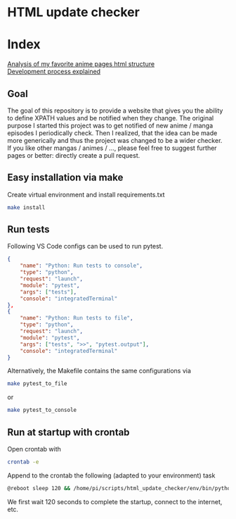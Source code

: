 # HTML update checker

# Index
[Analysis of my favorite anime pages html structure](./docs/analysis/analysis_anime_pages.md)  
[Development process explained](./docs/development/development_process.md)

## Goal
The goal of this repository is to provide a website that gives you the ability to define XPATH values and be notified when they change.
The original purpose I started this project was to get notified of new anime / manga episodes I periodically check. Then I realized, that the idea can be made more generically and thus the project was changed to be a wider checker.  
If you like other mangas / animes / ..., please feel free to suggest further pages or better: directly create a pull request.

## Easy installation via make

Create virtual environment and install requirements.txt

```bash
make install
```

## Run tests

Following VS Code configs can be used to run pytest.

```json
{
    "name": "Python: Run tests to console",
    "type": "python",
    "request": "launch",
    "module": "pytest",
    "args": ["tests"],
    "console": "integratedTerminal"
},
{
    "name": "Python: Run tests to file",
    "type": "python",
    "request": "launch",
    "module": "pytest",
    "args": ["tests", ">>", "pytest.output"],
    "console": "integratedTerminal"
}
```

Alternatively, the Makefile contains the same configurations via

```bash
make pytest_to_file
```

or

```bash
make pytest_to_console
```

## Run at startup with crontab

Open crontab with

```bash
crontab -e
```

Append to the crontab the following (adapted to your environment) task 

```bash
@reboot sleep 120 && /home/pi/scripts/html_update_checker/env/bin/python3 /home/pi/scripts/html_update_checker/start.py
```

We first wait 120 seconds to complete the startup, connect to the internet, etc.